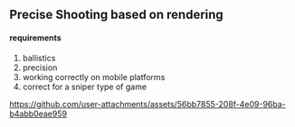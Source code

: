 ## Precise Shooting based on rendering

#### requirements
1. ballistics
2. precision
3. working correctly on mobile platforms
4. correct for a sniper type of game

https://github.com/user-attachments/assets/56bb7855-208f-4e09-96ba-b4abb0eae959
